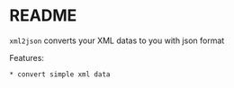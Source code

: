 README
===========

`xml2json` converts your XML datas to you with json format

Features:

    * convert simple xml data